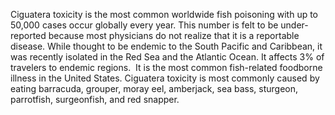 Ciguatera toxicity is the most common worldwide fish poisoning with up to 50,000 cases occur globally every year. This number is felt to be under-reported because most physicians do not realize that it is a reportable disease. While thought to be endemic to the South Pacific and Caribbean, it was recently isolated in the Red Sea and the Atlantic Ocean. It affects 3% of travelers to endemic regions.  It is the most common fish-related foodborne illness in the United States. Ciguatera toxicity is most commonly caused by eating barracuda, grouper, moray eel, amberjack, sea bass, sturgeon, parrotfish, surgeonfish, and red snapper.